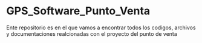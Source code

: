 # GPS_Software_Punto_Venta
Ente repositorio es en el que vamos a encontrar todos los codigos, archivos y documentaciones realcionadas con el proyecto del punto de venta
